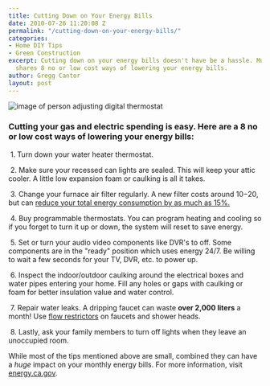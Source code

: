 ```yaml
---
title: Cutting Down on Your Energy Bills
date: 2010-07-26 11:20:08 Z
permalink: "/cutting-down-on-your-energy-bills/"
categories:
- Home DIY Tips
- Green Construction
excerpt: Cutting down on your energy bills doesn't have be a hassle. Murray Lampert
  shares 8 no or low cost ways of lowering your energy bills.
author: Gregg Cantor
layout: post
---
```


![image of person adjusting digital thermostat](http://www.highlandsenergy.com/wp-content/uploads/2015/11/Save-Energy-in-Fall-and-Winter.jpg "Ways to Cut Down On Your Energy Bills")

### Cutting your gas and electric spending is easy. Here are a 8 no or low cost ways of lowering your energy bills:

 1. Turn down your water heater thermostat.

 2. Make sure your recessed can lights are sealed. This will keep your attic cooler. A little low expansion foam or caulking is all it takes.

 3. Change your furnace air filter regularly. A new filter costs around $10-$20, but can [reduce your total energy consumption by as much as 15%.](https://www.energy.gov/energysaver/maintaining-your-air-conditioner)

 4. Buy programmable thermostats. You can program heating and cooling so if you forget to turn it up or down, the system will reset to save energy.

 5. Set or turn your audio video components like DVR's to off. Some components are in the "ready" position which uses energy 24/7. Be willing to wait a few seconds for your TV, DVR, etc. to power up.

 6. Inspect the indoor/outdoor caulking around the electrical boxes and water pipes entering your home. Fill any holes or gaps with caulking or foam for better insulation value and water control.

 7. Repair water leaks. A dripping faucet can waste **over 2,000 liters** a month! Use [flow restrictors](https://www.waterfilters.net/flow-restrictors.html) on faucets and shower heads.

 8. Lastly, ask your family members to turn off lights when they leave an unoccupied room.

While most of the tips mentioned above are small, combined they can have a _huge_ impact on your monthly energy bills. For more information, visit [energy.ca.gov](http://www.energy.ca.gov).
